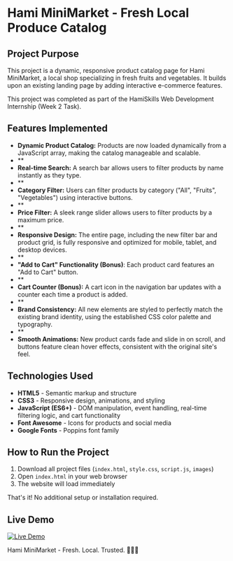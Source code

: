 # Hami MiniMarket - Fresh Local Produce Catalog



## Project Purpose

This project is a dynamic, responsive product catalog page for Hami MiniMarket, a local shop specializing in fresh fruits and vegetables. It builds upon an existing landing page by adding interactive e-commerce features.

This project was completed as part of the HamiSkills Web Development Internship (Week 2 Task).

## Features Implemented

- **Dynamic Product Catalog:** Products are now loaded dynamically from a JavaScript array, making the catalog manageable and scalable.
- **
- **Real-time Search:** A search bar allows users to filter products by name instantly as they type.
- **
- **Category Filter:** Users can filter products by category ("All", "Fruits", "Vegetables") using interactive buttons.
- **
- **Price Filter:** A sleek range slider allows users to filter products by a maximum price.
- **
- **Responsive Design:** The entire page, including the new filter bar and product grid, is fully responsive and optimized for mobile, tablet, and desktop devices.
- **
- **"Add to Cart" Functionality (Bonus)**: Each product card features an "Add to Cart" button.
- **
- **Cart Counter (Bonus):** A cart icon in the navigation bar updates with a counter each time a product is added.
- **
- **Brand Consistency:** All new elements are styled to perfectly match the existing brand identity, using the established CSS color palette and typography.
- **
- **Smooth Animations:** New product cards fade and slide in on scroll, and buttons feature clean hover effects, consistent with the original site's feel.

## Technologies Used

- **HTML5** - Semantic markup and structure
- **CSS3** - Responsive design, animations, and styling
- **JavaScript (ES6+)** - DOM manipulation, event handling, real-time filtering logic, and cart functionality
- **Font Awesome** - Icons for products and social media
- **Google Fonts** - Poppins font family


## How to Run the Project

1. Download all project files (`index.html`, `style.css`, `script.js`, `images`)
2. Open `index.html` in your web browser
3. The website will load immediately

That's it! No additional setup or installation required.

## Live Demo

[![Live Demo](https://img.shields.io/badge/Vercel-Live%20Demo-black?style=for-the-badge&logo=vercel)](https://hami-market-week2.vercel.app/)


Hami MiniMarket - Fresh. Local. Trusted. 🥬🍎🥕
